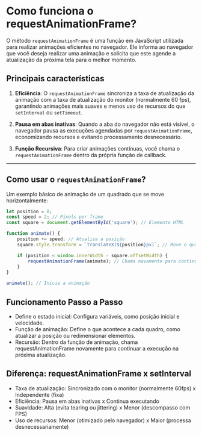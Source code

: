 # Como funciona o requestAnimationFrame?

O método `requestAnimationFrame` é uma função em JavaScript utilizada para realizar animações eficientes no navegador. Ele informa ao navegador que você deseja realizar uma animação e solicita que este agende a atualização da próxima tela para o melhor momento.

## Principais características

1. **Eficiência**: O `requestAnimationFrame` sincroniza a taxa de atualização da animação com a taxa de atualização do monitor (normalmente 60 fps), garantindo animações mais suaves e menos uso de recursos do que `setInterval` ou `setTimeout`.

2. **Pausa em abas inativas**: Quando a aba do navegador não está visível, o navegador pausa as execuções agendadas por `requestAnimationFrame`, economizando recursos e evitando processamento desnecessário.

3. **Função Recursiva**: Para criar animações contínuas, você chama o `requestAnimationFrame` dentro da própria função de callback.

---

## Como usar o `requestAnimationFrame`?

Um exemplo básico de animação de um quadrado que se move horizontalmente:

```javascript
let position = 0;
const speed = 2; // Pixels por frame
const square = document.getElementById('square'); // Elemento HTML

function animate() {
    position += speed; // Atualiza a posição
    square.style.transform = `translateX(${position}px)`; // Move o quadrado

    if (position < window.innerWidth - square.offsetWidth) {
        requestAnimationFrame(animate); // Chama novamente para continuar
    }
}

animate(); // Inicia a animação
```

## Funcionamento Passo a Passo

- Define o estado inicial: Configura variáveis, como posição inicial e velocidade.
- Função de animação: Define o que acontece a cada quadro, como atualizar a posição ou redimensionar elementos.
- Recursão: Dentro da função de animação, chama requestAnimationFrame novamente para continuar a execução na próxima atualização.


## Diferença: requestAnimationFrame x setInterval

- Taxa de atualização:	Sincronizado com o monitor (normalmente 60fps) x Independente (fixa)
- Eficiência:	Pausa em abas inativas x Continua executando
- Suavidade:	Alta (evita tearing ou jittering) x	Menor (descompasso com FPS)
- Uso de recursos:	Menor (otimizado pelo navegador) x Maior (processa desnecessariamente)
